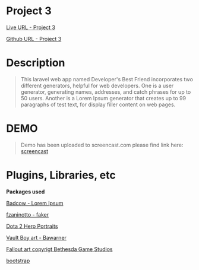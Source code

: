 Project 3
=========


[Live URL - Project 3]

[Github URL - Project 3]

Description
==

> This laravel web app named Developer's Best Friend incorporates two different generators, helpful for web developers.  One is a user generator, generating names, addresses, and catch phrases for up to 50 users.  Another is a Lorem Ipsum generator that creates up to 99 paragraphs of test text, for display filler content on web pages.

DEMO
===
>Demo has been uploaded to screencast.com  please find link here: [screencast]

Plugins, Libraries, etc
===
**Packages used**

[Badcow - Lorem Ipsum]

[fzaninotto - faker]

[Dota 2 Hero Portraits]

[Vault Boy art - Bawarner]

[Fallout art copyrigt Bethesda Game Studios]

[bootstrap]

[Live URL - Project 3]:http://p3.klausholder.me/
[Github URL - Project 3]:https://github.com/KlausRaynor/p3.git/
[Badcow - Lorem Ipsum]:https://packagist.org/packages/badcow/lorem-ipsum/
[fzaninotto - faker]:https://packagist.org/packages/fzaninotto/faker/
[Dota 2 Hero Portraits]:https://www.dota2.com
[Vault Boy art - Bawarner]:http://bawarner.deviantart.com/art/Vault-Boy-vector-183480788/

[Fallout art copyrigt Bethesda Game Studios]:https://fallout.bethsoft.com/eng/home/home.php/

[bootstrap]:http://www.getbootstrap.com
[screencast]:http://screencast.com/t/IG2agxO0fvWA
